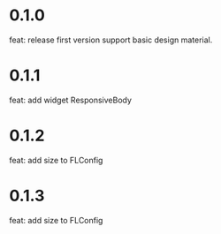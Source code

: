 # 0.1.0

feat: release first version support basic design material.

# 0.1.1

feat: add widget ResponsiveBody

# 0.1.2

feat: add size to FLConfig

# 0.1.3

feat: add size to FLConfig
